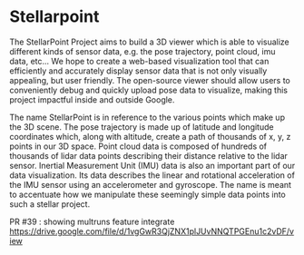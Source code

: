 # Stellarpoint

The StellarPoint Project aims to build a 3D viewer which is able to
visualize different kinds of sensor data, e.g. the pose trajectory,
point cloud, imu data, etc... We hope to create a web-based visualization
tool that can efficiently and accurately display sensor data that is not
only visually appealing, but user friendly. The open-source viewer should
allow users to conveniently debug and quickly upload pose data to
visualize, making this project impactful inside and outside Google.

The name StellarPoint is in reference to the various points which make up
the 3D scene. The pose trajectory is made up of latitude and longitude
coordinates which, along with altitude, create a path of thousands of
x, y, z points in our 3D space. Point cloud data is composed of hundreds
of thousands of lidar data points describing their distance relative to
the lidar sensor. Inertial Measurement Unit (IMU) data is also an
important part of our data visualization. Its data describes the linear
and rotational acceleration of the IMU sensor using an accelerometer
and gyroscope. The name is meant to accentuate how we manipulate these
seemingly simple data points into such a stellar project.

PR #39 : showing multruns feature integrate
https://drive.google.com/file/d/1vgGwR3QjZNX1plJUvNNQTPGEnu1c2vDF/view
